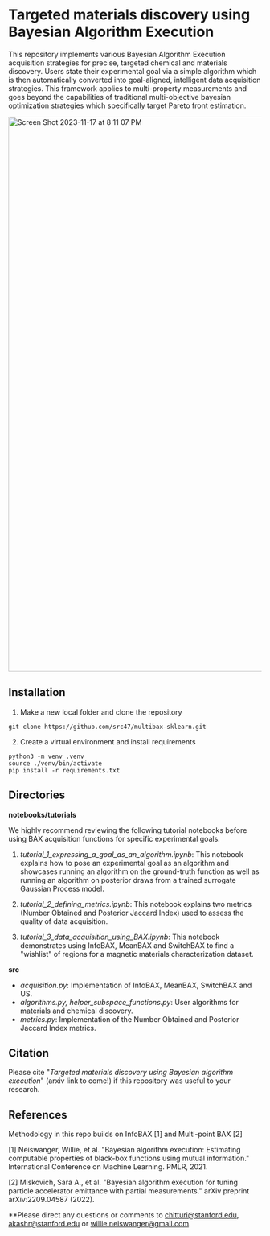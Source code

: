 # Targeted materials discovery using Bayesian Algorithm Execution

This repository implements various Bayesian Algorithm Execution acquisition strategies for precise, targeted chemical and materials discovery. Users state their experimental goal via a simple algorithm which is then automatically converted into goal-aligned, intelligent data acquisition strategies. This framework applies to multi-property measurements and goes beyond the capabilities of traditional multi-objective bayesian optimization strategies which specifically target Pareto front estimation. 


<img width="1103" alt="Screen Shot 2023-11-17 at 8 11 07 PM" src="https://github.com/src47/sklearn-bax/assets/39596225/beeb53e1-bbe6-47c8-89a4-fefb510143a9">

## Installation

1) Make a new local folder and clone the repository

```
git clone https://github.com/src47/multibax-sklearn.git
```

2) Create a virtual environment and install requirements

```
python3 -m venv .venv
source ./venv/bin/activate
pip install -r requirements.txt
```

## Directories

**notebooks/tutorials** 

We highly recommend reviewing the following tutorial notebooks before using BAX acquisition functions for specific experimental goals. 

1) *tutorial_1_expressing_a_goal_as_an_algorithm.ipynb*: This notebook explains how to pose an experimental goal as an algorithm and showcases running an algorithm on the ground-truth function as well as running an algorithm on posterior draws from a trained surrogate Gaussian Process model. 

2) *tutorial_2_defining_metrics.ipynb*: This notebook explains two metrics (Number Obtained and Posterior Jaccard Index) used to assess the quality of data acquisition. 

3) *tutorial_3_data_acquisition_using_BAX.ipynb*: This notebook demonstrates using InfoBAX, MeanBAX and SwitchBAX to find a "wishlist" of regions for a magnetic materials characterization dataset. 


**src** 

- *acquisition.py*: Implementation of InfoBAX, MeanBAX, SwitchBAX and US. 
- *algorithms.py, helper_subspace_functions.py*: User algorithms for materials and chemical discovery. 
- *metrics.py*: Implementation of the Number Obtained and Posterior Jaccard Index metrics. 

## Citation

Please cite "_Targeted materials discovery using Bayesian algorithm execution_" (arxiv link to come!) if this repository was useful to your research.

## References

Methodology in this repo builds on InfoBAX [1] and Multi-point BAX [2]

[1] Neiswanger, Willie, et al. "Bayesian algorithm execution: Estimating computable properties of black-box functions using mutual information." International Conference on Machine Learning. PMLR, 2021.

[2] Miskovich, Sara A., et al. "Bayesian algorithm execution for tuning particle accelerator emittance with partial measurements." arXiv preprint arXiv:2209.04587 (2022).

**Please direct any questions or comments to chitturi@stanford.edu, akashr@stanford.edu or willie.neiswanger@gmail.com. 
